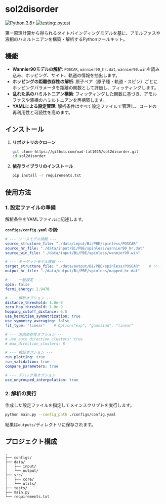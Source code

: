 # sol2disorder

[![Python 3.8+](https://img.shields.io/badge/python-3.8+-blue.svg)](https://www.python.org/downloads/)
[![testing: pytest](https://img.shields.io/badge/testing-pytest-blueviolet.svg)](https://pytest.org)

第一原理計算から得られるタイトバインディングモデルを基に、アモルファスや液相のハミルトニアンを構築・解析するPythonツールキット。

## 機能

* **Wannier90モデルの解析**: `POSCAR`, `wannier90_hr.dat`, `wannier90.win`を読み込み、ホッピング、サイト、軌道の情報を抽出します。
* **ホッピングの距離依存性の解析**: 原子ペア（原子種・軌道・スピン）ごとにホッピングパラメータを距離の関数として評価し、フィッティングします。
* **乱れた系のハミルトニアン構築**: フィッティングした関数に基づき、アモルファスや液相のハミルトニアンを再構築します。
* **YAMLによる設定管理**: 解析条件はすべて設定ファイルで管理し、コードの再利用性と可読性を高めます。

## インストール

1.  **リポジトリのクローン**
    ```bash
    git clone https://github.com/nad-tat1025/sol2disorder.git
    cd sol2disorder
    ```

2.  **依存ライブラリのインストール**
    ```bash
    pip install -r requirements.txt
    ```
    
## 使用方法

### 1. 設定ファイルの準備

解析条件をYAMLファイルに記述します。

**`configs/config.yaml` の例:**

```yaml
# --- ソースモデル情報 ---
source_structure_file: "./data/input/Bi/PBE/spinless/POSCAR"
source_hr_file: "./data/input/Bi/PBE/spinless/wannier90_hr.dat"
source_win_file: "./data/input/Bi/PBE/spinless/wannier90.win" 

# --- ターゲットモデル情報 ---
target_structure_file: "./data/output/Bi/PBE/spinless/POSCAR"    # ソースモデルをターゲットにする場合はnullで良い
output_hr_file: "./data/output/Bi/PBE/spinless/mapped_hr.dat"

# --- 一般設定 ---
spin: false
fermi_energy: 2.9478

# --- 解析オプション ---
distance_threshold: 1.0e-9
zero_hop_threshold: 1.0e-9
hopping_cutoff_distance: 6.5
use_hermitian_symmetrization: true
use_symmetry_averaging: false
fit_type: "linear"    # Options"exp", "gaussian", "linear"

# --- 方向依存性オプション ---
# use_auto_direction_clusters: true
# max_direction_clusters: 8

# --- 検証オプション ---
run_plotting: true
run_validation: true
compare_parameters: true

# --- デバッグ用オプション
use_ungrouped_interpolation: true
```

### 2. 解析の実行

作成した設定ファイルを指定してメインスクリプトを実行します。

```bash
python main.py --config_path ./configs/config.yaml
```

結果は`outputs/`ディレクトリに保存されます。

## プロジェクト構成

```
.
├── configs/
├── data/
│   ├── input/
│   └── output/
├── src/              
│   ├── core/         
│   └── utils/        
├── tests/            
├── main.py           
└── requirements.txt  
```
